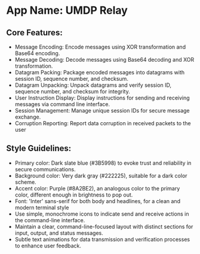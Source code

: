 # **App Name**: UMDP Relay

## Core Features:

- Message Encoding: Encode messages using XOR transformation and Base64 encoding.
- Message Decoding: Decode messages using Base64 decoding and XOR transformation.
- Datagram Packing: Package encoded messages into datagrams with session ID, sequence number, and checksum.
- Datagram Unpacking: Unpack datagrams and verify session ID, sequence number, and checksum for integrity.
- User Instruction Display: Display instructions for sending and receiving messages via command line interface.
- Session Management: Manage unique session IDs for secure message exchange.
- Corruption Reporting: Report data corruption in received packets to the user

## Style Guidelines:

- Primary color: Dark slate blue (#3B5998) to evoke trust and reliability in secure communications.
- Background color: Very dark gray (#222225), suitable for a dark color scheme.
- Accent color: Purple (#8A2BE2), an analogous color to the primary color, different enough in brightness to pop out.
- Font: 'Inter' sans-serif for both body and headlines, for a clean and modern terminal style
- Use simple, monochrome icons to indicate send and receive actions in the command-line interface.
- Maintain a clear, command-line-focused layout with distinct sections for input, output, and status messages.
- Subtle text animations for data transmission and verification processes to enhance user feedback.